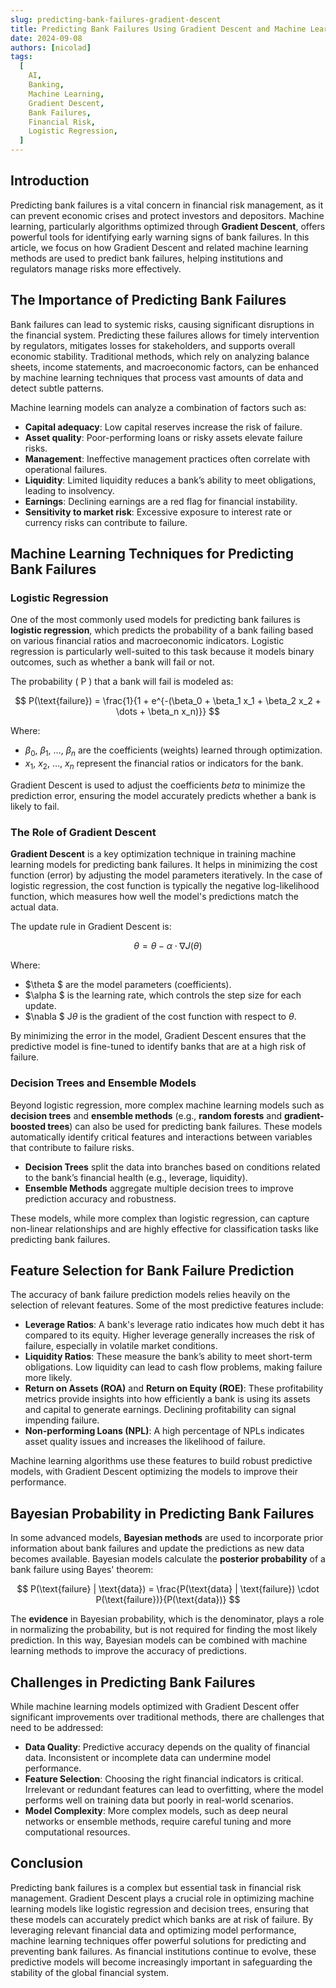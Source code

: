 ```yaml
---
slug: predicting-bank-failures-gradient-descent
title: Predicting Bank Failures Using Gradient Descent and Machine Learning
date: 2024-09-08
authors: [nicolad]
tags:
  [
    AI,
    Banking,
    Machine Learning,
    Gradient Descent,
    Bank Failures,
    Financial Risk,
    Logistic Regression,
  ]
---
```


## Introduction

Predicting bank failures is a vital concern in financial risk management, as it can prevent economic crises and protect investors and depositors. Machine learning, particularly algorithms optimized through **Gradient Descent**, offers powerful tools for identifying early warning signs of bank failures. In this article, we focus on how Gradient Descent and related machine learning methods are used to predict bank failures, helping institutions and regulators manage risks more effectively.

<!-- truncate -->

## The Importance of Predicting Bank Failures

Bank failures can lead to systemic risks, causing significant disruptions in the financial system. Predicting these failures allows for timely intervention by regulators, mitigates losses for stakeholders, and supports overall economic stability. Traditional methods, which rely on analyzing balance sheets, income statements, and macroeconomic factors, can be enhanced by machine learning techniques that process vast amounts of data and detect subtle patterns.

Machine learning models can analyze a combination of factors such as:

- **Capital adequacy**: Low capital reserves increase the risk of failure.
- **Asset quality**: Poor-performing loans or risky assets elevate failure risks.
- **Management**: Ineffective management practices often correlate with operational failures.
- **Liquidity**: Limited liquidity reduces a bank’s ability to meet obligations, leading to insolvency.
- **Earnings**: Declining earnings are a red flag for financial instability.
- **Sensitivity to market risk**: Excessive exposure to interest rate or currency risks can contribute to failure.

## Machine Learning Techniques for Predicting Bank Failures

### Logistic Regression

One of the most commonly used models for predicting bank failures is **logistic regression**, which predicts the probability of a bank failing based on various financial ratios and macroeconomic indicators. Logistic regression is particularly well-suited to this task because it models binary outcomes, such as whether a bank will fail or not.

The probability \( P \) that a bank will fail is modeled as:

$$
P(\text{failure}) = \frac{1}{1 + e^{-(\beta_0 + \beta_1 x_1 + \beta_2 x_2 + \dots + \beta_n x_n)}}
$$

Where:

- $\beta_0$, $\beta_1$, $\dots$, $\beta_n$ are the coefficients (weights) learned through optimization.
- $x_1$, $x_2$, $\dots$, $x_n$ represent the financial ratios or indicators for the bank.

Gradient Descent is used to adjust the coefficients $beta$ to minimize the prediction error, ensuring the model accurately predicts whether a bank is likely to fail.

### The Role of Gradient Descent

**Gradient Descent** is a key optimization technique in training machine learning models for predicting bank failures. It helps in minimizing the cost function (error) by adjusting the model parameters iteratively. In the case of logistic regression, the cost function is typically the negative log-likelihood function, which measures how well the model's predictions match the actual data.

The update rule in Gradient Descent is:

$$
\theta = \theta - \alpha \cdot \nabla J(\theta)
$$

Where:

- $\theta $ are the model parameters (coefficients).
- $\alpha $ is the learning rate, which controls the step size for each update.
- $\nabla $ J$\theta$ is the gradient of the cost function with respect to $\theta$.

By minimizing the error in the model, Gradient Descent ensures that the predictive model is fine-tuned to identify banks that are at a high risk of failure.

### Decision Trees and Ensemble Models

Beyond logistic regression, more complex machine learning models such as **decision trees** and **ensemble methods** (e.g., **random forests** and **gradient-boosted trees**) can also be used for predicting bank failures. These models automatically identify critical features and interactions between variables that contribute to failure risks.

- **Decision Trees** split the data into branches based on conditions related to the bank’s financial health (e.g., leverage, liquidity).
- **Ensemble Methods** aggregate multiple decision trees to improve prediction accuracy and robustness.

These models, while more complex than logistic regression, can capture non-linear relationships and are highly effective for classification tasks like predicting bank failures.

## Feature Selection for Bank Failure Prediction

The accuracy of bank failure prediction models relies heavily on the selection of relevant features. Some of the most predictive features include:

- **Leverage Ratios**: A bank's leverage ratio indicates how much debt it has compared to its equity. Higher leverage generally increases the risk of failure, especially in volatile market conditions.
- **Liquidity Ratios**: These measure the bank’s ability to meet short-term obligations. Low liquidity can lead to cash flow problems, making failure more likely.
- **Return on Assets (ROA)** and **Return on Equity (ROE)**: These profitability metrics provide insights into how efficiently a bank is using its assets and capital to generate earnings. Declining profitability can signal impending failure.
- **Non-performing Loans (NPL)**: A high percentage of NPLs indicates asset quality issues and increases the likelihood of failure.

Machine learning algorithms use these features to build robust predictive models, with Gradient Descent optimizing the models to improve their performance.

## Bayesian Probability in Predicting Bank Failures

In some advanced models, **Bayesian methods** are used to incorporate prior information about bank failures and update the predictions as new data becomes available. Bayesian models calculate the **posterior probability** of a bank failure using Bayes' theorem:

$$
P(\text{failure} | \text{data}) = \frac{P(\text{data} | \text{failure}) \cdot P(\text{failure})}{P(\text{data})}
$$

The **evidence** in Bayesian probability, which is the denominator, plays a role in normalizing the probability, but is not required for finding the most likely prediction. In this way, Bayesian models can be combined with machine learning methods to improve the accuracy of predictions.

## Challenges in Predicting Bank Failures

While machine learning models optimized with Gradient Descent offer significant improvements over traditional methods, there are challenges that need to be addressed:

- **Data Quality**: Predictive accuracy depends on the quality of financial data. Inconsistent or incomplete data can undermine model performance.
- **Feature Selection**: Choosing the right financial indicators is critical. Irrelevant or redundant features can lead to overfitting, where the model performs well on training data but poorly in real-world scenarios.
- **Model Complexity**: More complex models, such as deep neural networks or ensemble methods, require careful tuning and more computational resources.

## Conclusion

Predicting bank failures is a complex but essential task in financial risk management. Gradient Descent plays a crucial role in optimizing machine learning models like logistic regression and decision trees, ensuring that these models can accurately predict which banks are at risk of failure. By leveraging relevant financial data and optimizing model performance, machine learning techniques offer powerful solutions for predicting and preventing bank failures. As financial institutions continue to evolve, these predictive models will become increasingly important in safeguarding the stability of the global financial system.
